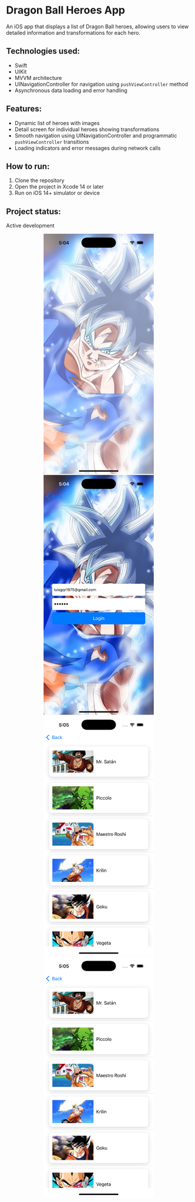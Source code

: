 # Dragon Ball Heroes App

An iOS app that displays a list of Dragon Ball heroes, allowing users to view detailed information and transformations for each hero.

## Technologies used:

- Swift
- UIKit
- MVVM architecture
- UINavigationController for navigation using `pushViewController` method
- Asynchronous data loading and error handling

## Features:

- Dynamic list of heroes with images
- Detail screen for individual heroes showing transformations
- Smooth navigation using UINavigationController and programmatic `pushViewController` transitions
- Loading indicators and error messages during network calls

## How to run:

1. Clone the repository
2. Open the project in Xcode 14 or later
3. Run on iOS 14+ simulator or device

## Project status:

Active development


<div align = "center">
    <img src = "images/1.png" width = "300"/>
    <img src = "images/2.png" width = "300"/>
</div>

<div align = "center">
    <img src = "images/3.png" width = "300"/>
    <img src = "images/3.png" width = "300"/>
</div>
